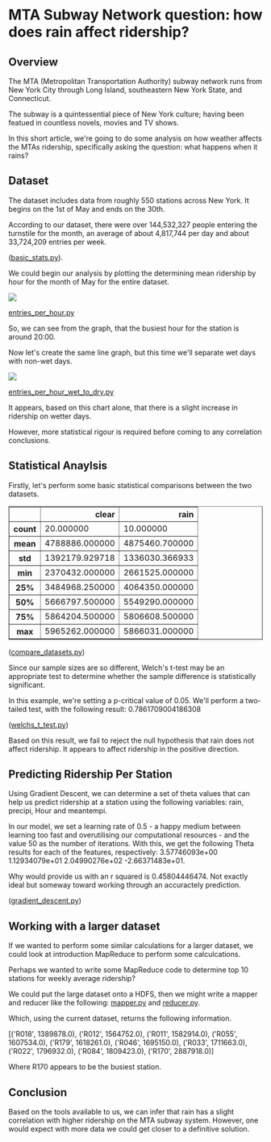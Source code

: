 # MTA Subway Network question: how does rain affect ridership?

## Overview

The MTA (Metropolitan Transportation Authority) subway network runs from New York City through Long Island, southeastern New York State, and Connecticut.

The subway is a quintessential piece of New York culture; having been featued in countless novels, movies and TV shows.

In this short article, we're going to do some analysis on how weather affects the MTAs ridership, specifically asking the question: what happens when it rains?

## Dataset

The dataset includes data from roughly 550 stations across New York. It begins on the 1st of May and ends on the 30th. 

According to our dataset, there were over 144,532,327 people entering the turnstile for the month, an average of about 4,817,744 per day and about 33,724,209 entries per week.

([basic_stats.py](https://github.com/lextoumbourou/study-notes/blob/master/ud359-intro-to-data-science/final_project/basic_stats.py)).

We could begin our analysis by plotting the determining mean ridership by hour for the month of May for the entire dataset.

<img src="https://raw.githubusercontent.com/lextoumbourou/study-notes/master/ud359-intro-to-data-science/final_project/images/mean-entries-per-hour.png"></img>

[entries_per_hour.py](https://github.com/lextoumbourou/study-notes/blob/master/ud359-intro-to-data-science/final_project/entries_per_hour.py)

So, we can see from the graph, that the busiest hour for the station is around 20:00.

Now let's create the same line graph, but this time we'll separate wet days with non-wet days.

<img src="https://raw.githubusercontent.com/lextoumbourou/study-notes/master/ud359-intro-to-data-science/final_project/images/mean-entries-per-hour-wet-vs-dry.png"></img>

[entries_per_hour_wet_to_dry.py](https://github.com/lextoumbourou/study-notes/blob/master/ud359-intro-to-data-science/final_project/entries_per_hour_wet_to_dry.py)

It appears, based on this chart alone, that there is a slight increase in ridership on wetter days.

However, more statistical rigour is required before coming to any correlation conclusions.

## Statistical Anaylsis

Firstly, let's perform some basic statistical comparisons between the two datasets.

<table border="1" class="dataframe">
  <thead>
    <tr style="text-align: right;">
      <th></th>
      <th>clear</th>
      <th>rain</th>
    </tr>
  </thead>
  <tbody>
    <tr>
      <th>count</th>
      <td>      20.000000</td>
      <td>      10.000000</td>
    </tr>
    <tr>
      <th>mean</th>
      <td> 4788886.000000</td>
      <td> 4875460.700000</td>
    </tr>
    <tr>
      <th>std</th>
      <td> 1392179.929718</td>
      <td> 1336030.366933</td>
    </tr>
    <tr>
      <th>min</th>
      <td> 2370432.000000</td>
      <td> 2661525.000000</td>
    </tr>
    <tr>
      <th>25%</th>
      <td> 3484968.250000</td>
      <td> 4064350.000000</td>
    </tr>
    <tr>
      <th>50%</th>
      <td> 5666797.500000</td>
      <td> 5549290.000000</td>
    </tr>
    <tr>
      <th>75%</th>
      <td> 5864204.500000</td>
      <td> 5806608.500000</td>
    </tr>
    <tr>
      <th>max</th>
      <td> 5965262.000000</td>
      <td> 5866031.000000</td>
    </tr>
  </tbody>
</table> 

([compare_datasets.py](https://github.com/lextoumbourou/study-notes/blob/master/ud359-intro-to-data-science/final_project/compare_datasets.py))

Since our sample sizes are so different, Welch's t-test may be an appropriate test to determine whether the sample difference is statistically significant.

In this example, we're setting a p-critical value of 0.05. We'll perform a two-tailed test, with the following result: 0.7861709004186308

([welchs_t_test.py](https://github.com/lextoumbourou/study-notes/blob/master/ud359-intro-to-data-science/final_project/welchs_t_test.py))

Based on this result, we fail to reject the null hypothesis that rain does not affect ridership. It appears to affect ridership in the positive direction.

## Predicting Ridership Per Station

Using Gradient Descent, we can determine a set of theta values that can help us predict ridership at a station using the following variables: rain, precipi, Hour and meantempi.

In our model, we set a learning rate of 0.5 - a happy medium between learning too fast and overutilising our computational resources - and the value 50 as the number of iterations. With this, we get the following Theta results for each of the features, respectively: 3.57746093e+00   1.12934079e+01   2.04990276e+02  -2.66371483e+01.

Why would provide us with an r squared is 0.45804446474. Not exactly ideal but someway toward working through an accuractely prediction.

([gradient_descent.py](https://github.com/lextoumbourou/study-notes/blob/master/ud359-intro-to-data-science/final_project/gradient_descent.py))

## Working with a larger dataset 

If we wanted to perform some similar calculations for a larger dataset, we could look at introduction MapReduce to perform some calculcations. 

Perhaps we wanted to write some MapReduce code to determine top 10 stations for weekly average ridership?

We could put the large dataset onto a HDFS, then we might write a mapper and reducer like the following: [mapper.py](https://github.com/lextoumbourou/study-notes/blob/master/ud359-intro-to-data-science/final_project/mapper.py) and [reducer.py](https://github.com/lextoumbourou/study-notes/blob/master/ud359-intro-to-data-science/final_project/reducer.py).

Which, using the current dataset, returns the following information.

[('R018', 1389878.0), ('R012', 1564752.0), ('R011', 1582914.0), ('R055', 1607534.0), ('R179', 1618261.0), ('R046', 1695150.0), ('R033', 1711663.0), ('R022', 1796932.0), ('R084', 1809423.0), ('R170', 2887918.0)]

Where R170 appears to be the busiest station.

## Conclusion

Based on the tools available to us, we can infer that rain has a slight correlation with higher ridership on the MTA subway system. However, one would expect with more data we could get closer to a definitive solution.
